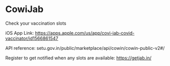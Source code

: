 # CowiJab
Check your vaccination slots

iOS App Link: https://apps.apple.com/us/app/covi-jab-covid-vaccinator/id1566861547

API reference: setu.gov.in/public/marketplace/api/cowin/cowin-public-v2#/

Register to get notified when any slots are available: https://getjab.in/



